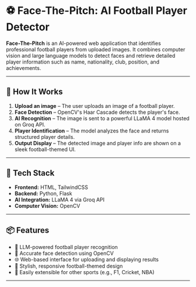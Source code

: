 # ⚽ Face-The-Pitch: AI Football Player Detector

**Face-The-Pitch** is an AI-powered web application that identifies professional football players from uploaded images. It combines computer vision and large language models to detect faces and retrieve detailed player information such as name, nationality, club, position, and achievements.

---

## 🧠 How It Works

1. **Upload an image** – The user uploads an image of a football player.
2. **Face Detection** – OpenCV's Haar Cascade detects the player's face.
3. **AI Recognition** – The image is sent to a powerful LLaMA 4 model hosted on Groq API.
4. **Player Identification** – The model analyzes the face and returns structured player details.
5. **Output Display** – The detected image and player info are shown on a sleek football-themed UI.

---

## 🔧 Tech Stack

- **Frontend:** HTML, TailwindCSS
- **Backend:** Python, Flask
- **AI Integration:** LLaMA 4 via Groq API
- **Computer Vision:** OpenCV

---

## 📦 Features

- 🧠 LLM-powered football player recognition
- 👤 Accurate face detection using OpenCV
- 🌐 Web-based interface for uploading and displaying results
- 🎨 Stylish, responsive football-themed design
- 🚀 Easily extensible for other sports (e.g., F1, Cricket, NBA)

---
